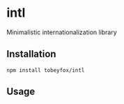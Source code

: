 # intl
Minimalistic internationalization library

## Installation

```
npm install tobeyfox/intl
```

## Usage

```

```